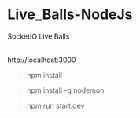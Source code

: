 # Live_Balls-NodeJs
SocketIO Live Balls <br/>
<br/>

http://localhost:3000

> npm install

> npm install -g nodemon

> npm run start:dev

